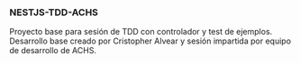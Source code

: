 ### NESTJS-TDD-ACHS

Proyecto base para sesión de TDD con controlador y test de ejemplos. Desarrollo base creado por Cristopher Alvear y sesión impartida por equipo de desarrollo de ACHS.